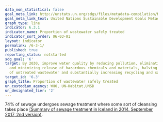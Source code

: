 ```yaml
---
data_non_statistical: false
goal_meta_link: http://unstats.un.org/sdgs/files/metadata-compilation/Metadata-Goal-6.pdf
goal_meta_link_text: United Nations Sustainable Development Goals Metadata (pdf 428kB)
graph_type: line
indicator: 6.3.1
indicator_name: Proportion of wastewater safely treated
indicator_sort_order: 06-03-01
layout: indicator
permalink: /6-3-1/
published: true
reporting_status: notstarted
sdg_goal: '6'
target: By 2030, improve water quality by reducing pollution, eliminating dumping
  and minimizing release of hazardous chemicals and materials, halving the proportion
  of untreated wastewater and substantially increasing recycling and safe reuse globally
target_id: '6.3'
graph_title: Proportion of wastewater safely treated
un_custodian_agency: WHO, UN-Habitat,UNSD
un_designated_tier: '2'
---
```


74% of sewage undergoes sewage treatment where some sort of cleansing takes
place [(Summary of sewage treatment in Iceland in 2014. September 2017, 2nd version)](https://www.ust.is/library/Skrar/utgefid-efni/Annad/Sto%CC%88%C3%B0usky%CC%81rsla%202017%20um%20fr%C3%A1rennslism%C3%A1l%20%C3%9Atg%202.pdf).
